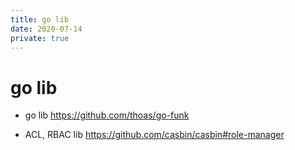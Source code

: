 ```yaml
---
title: go lib
date: 2020-07-14
private: true
---
```

# go lib
- go lib
https://github.com/thoas/go-funk

- ACL, RBAC lib
https://github.com/casbin/casbin#role-manager